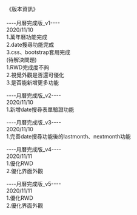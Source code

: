 《版本資訊》
<br>
<br>
----月曆完成版_v1----
<br>
2020/11/10
<br>
1.萬年曆功能完成
<br>
2.date搜尋功能完成
<br>
3.css、bootstrap套用完成
<br>
(待解決問題)
<br>
1.RWD完成度不夠
<br>
2.視覺外觀是否還可優化
<br>
3.是否能新增更多功能


----月曆完成版_v2----
<br>
2020/11/10
<br>
1.新增date搜尋表單驗證功能
<br>


----月曆完成版_v3----
<br>
2020/11/10
<br>
1.完善date搜尋功能後的lastmonth、nextmonth功能
<br>


----月曆完成版_v4----
<br>
2020/11/11
<br>
1.優化RWD
<br>
2.優化界面外觀
<br>


----月曆完成版_v5----
<br>
2020/11/11
<br>
1.優化RWD
<br>
2.優化界面外觀
<br>



